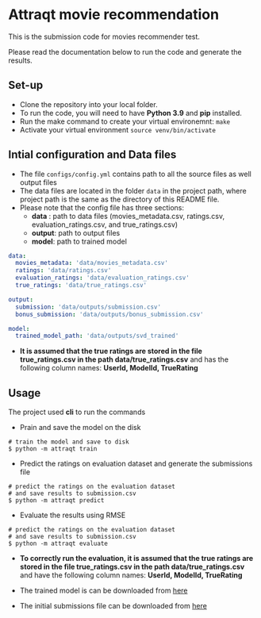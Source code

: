# Attraqt movie recommendation
This is the submission code for movies recommender test.

Please read the documentation below to run the code and generate the results.

## Set-up
* Clone the repository into your local folder.
* To run the code, you will need to have **Python 3.9** and **pip** installed. 
* Run the make command to create your virtual environemnt:
 ``` make ```
* Activate your virtual environment 
```source venv/bin/activate``` 

## Intial configuration and Data files
* The file ```configs/config.yml``` contains path to all the source files as well output files
* The data files are located in the folder ```data``` in the project path, where project path is the same as the 
  directory of this README file.
* Please note that the config file has three sections:
  * **data** : path to data files (movies_metadata.csv, ratings.csv, evaluation_ratings.csv, and true_ratings.csv)
  * **output**: path to output files 
  * **model**: path to trained model
```yaml
data:
  movies_metadata: 'data/movies_metadata.csv'
  ratings: 'data/ratings.csv'
  evaluation_ratings: 'data/evaluation_ratings.csv'
  true_ratings: 'data/true_ratings.csv'

output:
  submission: 'data/outputs/submission.csv'
  bonus_submission: 'data/outputs/bonus_submission.csv'

model:
  trained_model_path: 'data/outputs/svd_trained'
```
* **It is assumed that the true ratings are stored in the file true_ratings.csv in the path data/true_ratings.csv** and has the following column names: **UserId, ModelId, TrueRating**

## Usage
The project used **cli** to run the commands
* Prain and save the model on the disk
```shell
# train the model and save to disk
$ python -m attraqt train
```
* Predict the ratings on evaluation dataset and generate the submissions file
```shell
# predict the ratings on the evaluation dataset
# and save results to submission.csv
$ python -m attraqt predict
```
* Evaluate the results using RMSE
```shell
# predict the ratings on the evaluation dataset
# and save results to submission.csv
$ python -m attraqt evaluate
```
* **To correctly run the evaluation, it is assumed that the true ratings are stored in the file true_ratings.csv in the path data/true_ratings.csv** 
  and have the following column names: **UserId, ModelId, TrueRating**
  
* The trained model is can be downloaded from [here](https://drive.google.com/file/d/13l6Sf27bBjoaoLsHjxN25OQHarzksOiP/view?usp=sharing)  
* The initial submissions file can be downloaded from [here](https://drive.google.com/file/d/1w-3kaRHxRYEb7bbpi208xuEoH08JtBOu/view?usp=sharing)

